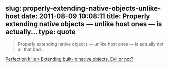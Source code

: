 slug: properly-extending-native-objects-unlike-host
date: 2011-08-09 10:08:11
title: Properly extending native objects — unlike host ones — is actually...
type: quote
---

> Properly extending native objects — unlike host ones — is actually not all that bad.

[Perfection kills » Extending built-in native objects. Evil or not?](http://perfectionkills.com/extending-built-in-native-objects-evil-or-not/)
